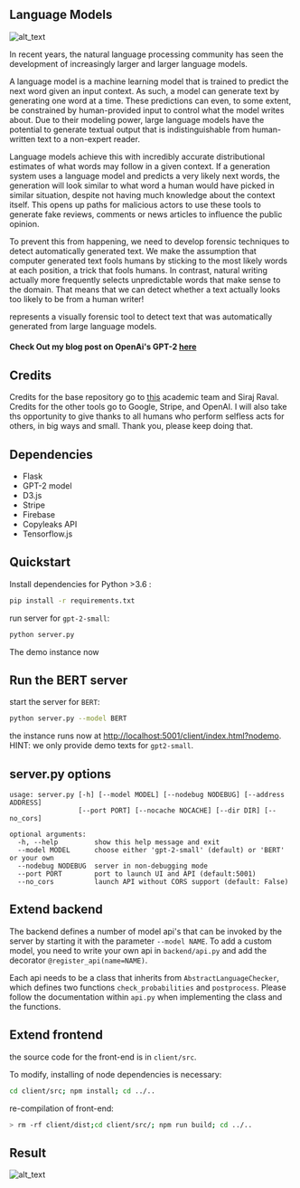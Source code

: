 ## Language Models

![alt_text](http://gltr.io/figs/histogram.png)


In recent years, the natural language processing community has seen the development of increasingly larger and larger language models.

A language model is a machine learning model that is trained to predict the next word given an input context. As such, a model can generate text by generating one word at a time. These predictions can even, to some extent, be constrained by human-provided input to control what the model writes about. Due to their modeling power, large language models have the potential to generate textual output that is indistinguishable from human-written text to a non-expert reader.

Language models achieve this with incredibly accurate distributional estimates of what words may follow in a given context. If a generation system uses a language model and predicts a very likely next words, the generation will look similar to what word a human would have picked in similar situation, despite not having much knowledge about the context itself. This opens up paths for malicious actors to use these tools to generate fake reviews, comments or news articles to influence the public opinion.

To prevent this from happening, we need to develop forensic techniques to detect automatically generated text. We make the assumption that computer generated text fools humans by sticking to the most likely words at each position, a trick that fools humans. In contrast, natural writing actually more frequently selects unpredictable words that make sense to the domain. That means that we can detect whether a text actually looks too likely to be from a human writer!

represents a visually forensic tool to detect text that was automatically generated from large language models.

#### Check Out my blog post on OpenAi's GPT-2 [here](https://soumyadip1995.blogspot.com/2019/02/language-models-unsupervised-multi-task.html)

## Credits

Credits for the base repository go to [this](https://github.com/HendrikStrobelt/detecting-fake-text/) academic team and Siraj Raval. Credits for the other tools go to Google, Stripe, and OpenAI. I will also take ths opportunity to give thanks to all humans who perform selfless acts for others, in big ways and small. Thank you, please keep doing that.  


## Dependencies

- Flask
- GPT-2 model
- D3.js
- Stripe
- Firebase
- Copyleaks API
- Tensorflow.js

## Quickstart

Install dependencies for Python >3.6 :

```bash
pip install -r requirements.txt
```

run server for `gpt-2-small`:

```bash
python server.py

```

The demo instance now 
## Run the BERT server

start the server for `BERT`:
```bash
python server.py --model BERT
```

the instance runs now at [http://localhost:5001/client/index.html?nodemo](http://localhost:5001/client/index.html?nodemo). HINT: we only provide demo texts for `gpt2-small`.


## server.py options

```
usage: server.py [-h] [--model MODEL] [--nodebug NODEBUG] [--address ADDRESS]
                 [--port PORT] [--nocache NOCACHE] [--dir DIR] [--no_cors]

optional arguments:
  -h, --help         show this help message and exit
  --model MODEL		 choose either 'gpt-2-small' (default) or 'BERT' or your own
  --nodebug NODEBUG  server in non-debugging mode
  --port PORT	     port to launch UI and API (default:5001)
  --no_cors          launch API without CORS support (default: False)

```


## Extend backend

The backend defines a number of model api's that can be invoked by the server by starting it with the parameter `--model NAME`. To add a custom model, you need to write your own api in `backend/api.py` and add the decorator `@register_api(name=NAME)`.

Each api needs to be a class that inherits from `AbstractLanguageChecker`, which defines two functions `check_probabilities` and `postprocess`. Please follow the documentation within `api.py` when implementing the class and the functions.


## Extend frontend
the source code for the front-end is in `client/src`.

To modify, installing of node dependencies is necessary:

```bash
cd client/src; npm install; cd ../..
```
re-compilation of front-end:

```bash
> rm -rf client/dist;cd client/src/; npm run build; cd ../..
```

## Result

![alt_text](https://drive.google.com/file/d/12e7qT0X4qQtOdj6vM7BHYh5E5dl7QqUy/view?usp=sharing)
